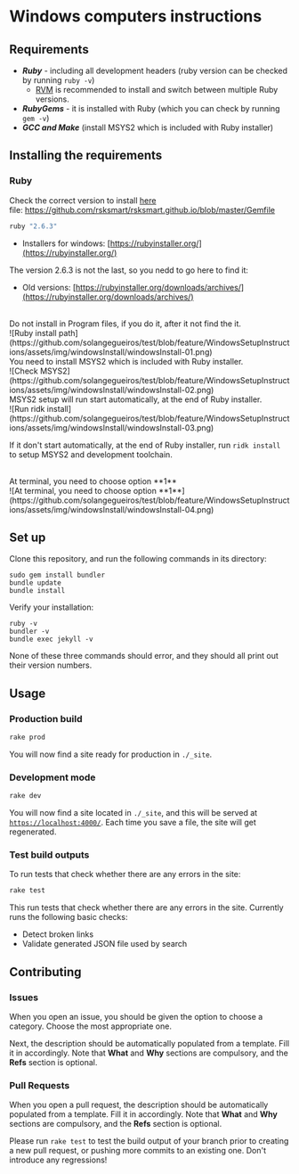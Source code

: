 # Windows computers instructions

## Requirements

- ***Ruby*** - including all development headers (ruby version can be checked by running `ruby -v`)
  - [RVM](https://rvm.io/) is recommended to install and switch between multiple Ruby versions.
- ***RubyGems*** - it is installed with Ruby (which you can check by running `gem -v`)
- ***GCC and Make*** (install MSYS2 which is included with Ruby installer)


## Installing the requirements

### Ruby
Check the correct version to install [here](https://github.com/rsksmart/rsksmart.github.io/blob/master/Gemfile)<br/>
file: https://github.com/rsksmart/rsksmart.github.io/blob/master/Gemfile

```ruby version
ruby "2.6.3"
```

- Installers for windows: [https://rubyinstaller.org/](https://rubyinstaller.org/)

The version 2.6.3 is not the last, so you nedd to go here to find it:
- Old versions: [https://rubyinstaller.org/downloads/archives/](https://rubyinstaller.org/downloads/archives/)

<br/>
Do not install in Program files, if you do it, after it not find the it.
<br/>
![Ruby install path](https://github.com/solangegueiros/test/blob/feature/WindowsSetupInstructions/assets/img/windowsInstall/windowsInstall-01.png)

<br/>
You need to install MSYS2 which is included with Ruby installer.
<br/>
![Check MSYS2](https://github.com/solangegueiros/test/blob/feature/WindowsSetupInstructions/assets/img/windowsInstall/windowsInstall-02.png)

<br/>
MSYS2 setup will run start automatically, at the end of Ruby installer.
<br/>
![Run ridk install](https://github.com/solangegueiros/test/blob/feature/WindowsSetupInstructions/assets/img/windowsInstall/windowsInstall-03.png)

If it don't start automatically, at the end of Ruby installer, run `ridk install` to setup MSYS2 and development toolchain. 

<br/>
At terminal, you need to choose option **1**
<br/>
![At terminal, you need to choose option **1**](https://github.com/solangegueiros/test/blob/feature/WindowsSetupInstructions/assets/img/windowsInstall/windowsInstall-04.png)




## Set up

Clone this repository, and run the following commands in its directory:

```shell
sudo gem install bundler
bundle update
bundle install
```

Verify your installation:

```shell
ruby -v
bundler -v
bundle exec jekyll -v
```

None of these three commands should error,
and they should all print out their version numbers.

## Usage

### Production build

```bash
rake prod
```

You will now find a site ready for production in `./_site`.

### Development mode

```bash
rake dev
```

You will now find a site located in `./_site`,
and this will be served at [`https://localhost:4000/`](https://localhost:4000/).
Each time you save a file, the site will get regenerated.

### Test build outputs

To run tests that check whether there are any errors in the site:

```bash
rake test
```

This run tests that check whether there are any errors in the site.
Currently runs the following basic checks:

- Detect broken links
- Validate generated JSON file used by search

## Contributing

### Issues

When you open an issue, you should be given the option to choose a category.
Choose the most appropriate one.

Next, the description should be automatically populated from a template.
Fill it in accordingly. Note that **What** and **Why** sections are compulsory, and the **Refs** section is optional.

### Pull Requests

When you open a pull request, the description should be automatically populated
from a template. Fill it in accordingly. Note that **What** and **Why** sections are compulsory, and the **Refs** section is optional.

Please run `rake test` to test the build output of your branch prior to
creating a new pull request, or pushing more commits to an existing one.
Don't introduce any regressions!
